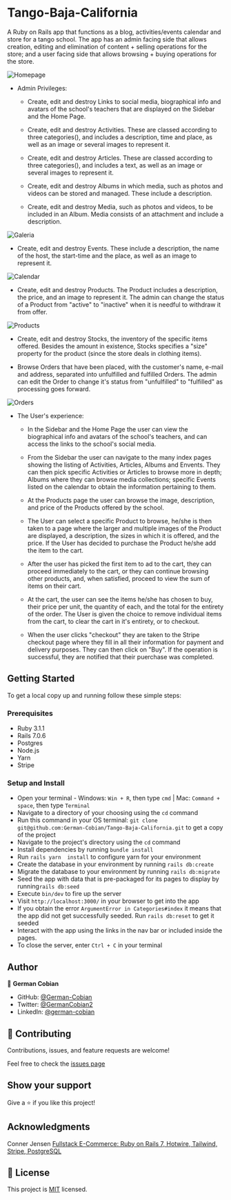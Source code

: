 # Tango-Baja-California

 A Ruby on Rails app that functions as a blog, activities/events calendar and store for a tango school. The app has an admin facing side that allows creation, editing and elimination of content + selling operations for the store; and a user facing side that allows browsing + buying operations for the store.

![Homepage](app/assets/images/demo/home.jpeg?raw=true "Homepage")


* Admin Privileges:

  - Create, edit and destroy Links to social media, biographical info and avatars of the school's teachers that are displayed on the Sidebar and the Home Page.

  - Create, edit and destroy Activities. These are classed according to three categories(), and includes a description, time and place, as well as an image or several images to represent it.

  - Create, edit and destroy Articles. These are classed according to three categories(), and includes a text, as well as an image or several images to represent it.

  - Create, edit and destroy Albums in which media, such as photos and videos can be stored and managed. These include a description.

  - Create, edit and destroy Media, such as photos and videos, to be included in an Album. Media consists of an attachment and include a description. 
  
 ![Galeria](app/assets/images/demo/galeria.jpeg?raw=true "Galeria")

  - Create, edit and destroy Events. These include a description, the name of the host, the start-time and the place, as well as an image to represent it.

  ![Calendar](app/assets/images/demo/calendar.jpeg?raw=true "Calendar")

  - Create, edit and destroy Products. The Product includes a description, the price, and an image to represent it. The admin can change the status of a Product from "active" to "inactive" when it is needful to withdraw it from offer.

  ![Products](app/assets/images/demo/products.jpeg?raw=true "Products")

  - Create, edit and destroy Stocks, the inventory of the specific items offered. Besides the amount in existence, Stocks specifies a "size" property for the product (since the store deals in clothing items).

  - Browse Orders that have been placed, with the customer's name, e-mail and address, separated into unfulfilled and fulfilled Orders. The admin can edit the Order to change it's status from "unfulfilled" to "fulfilled" as processing goes forward.

  ![Orders](app/assets/images/demo/orders.jpeg?raw=true "Orders")


* The User's experience:

  - In the Sidebar and the Home Page the user can view the biographical info and avatars of the school's teachers, and can access the links to the school's social media.

  - From the Sidebar the user can navigate to the many index pages showing the listing of Activities, Articles, Albums and Envents. They can then pick specific Activities or Articles to browse more in depth; Albums where they can browse media collections; specific Events listed on the calendar to obtain the information pertaining to them.

  - At the Products page the user can browse the image, description, and price of the Products offered by the school.

  - The User can select a specific Product to browse, he/she is then taken to a page where the larger and multiple images of the Product are displayed, a description, the sizes in which it is offered, and the price. If the User has decided to purchase the Product he/she add the item to the cart. 

  - After the user has picked the first item to ad to the cart, they can proceed immediately to the cart, or they can continue browsing other products, and, when satisfied, proceed to view the sum of items on their cart.

  - At the cart, the user can see the items he/she has chosen to buy, their price per unit, the quantity of each, and the total for the entirety of the order. The User is given the choice to remove individual items from the cart, to clear the cart in it's entirety, or to checkout.

  - When the user clicks "checkout" they are taken to the Stripe checkout page where they fill in all their information for payment and delivery purposes. They can then click on "Buy". If the operation is successful, they are notified that their puerchase was completed.


## Getting Started

To get a local copy up and running follow these simple steps:


### Prerequisites

* Ruby 3.1.1
* Rails 7.0.6
* Postgres
* Node.js
* Yarn
* Stripe


### Setup and Install

* Open your terminal - Windows: `Win + R`, then type `cmd` | Mac: `Command + space`, then type `Terminal`
* Navigate to a directory of your choosing using the `cd` command
* Run this command in your OS terminal: `git clone git@github.com:German-Cobian/Tango-Baja-California.git` to get a copy of the project
* Navigate to the project's directory using the `cd` command
* Install dependencies by running `bundle install`
* Run `rails yarn  install` to configure yarn for your environment
* Create the database in your environment by running `rails db:create`
* Migrate the database to your environment by running `rails db:migrate`
* Seed the app with data that is pre-packaged for its pages to display by running`rails db:seed`
* Execute `bin/dev` to fire up the server
* Visit `http://localhost:3000/` in your browser to get into the app
* If you obtain the error `ArgumentError in Categories#index` it means that the app did not get successfully seeded. Run `rails db:reset` to get it seeded
* Interact with the app using the links in the nav bar or included inside the pages.
* To close the server, enter `Ctrl + C` in your terminal


## Author

👤 **German Cobian**

* GitHub: [@German-Cobian](https://github.com/German-Cobian)
* Twitter: [@GermanCobian2](https://twitter.com/GermanCobian2)
* LinkedIn: [@german-cobian](https://www.linkedin.com/in/german-cobian/)


## 🤝 Contributing

Contributions, issues, and feature requests are welcome!

Feel free to check the [issues page](https://github.com/German-Cobian/E-Commerce-Rails/issues)


## Show your support

Give a ⭐️ if you like this project!


## Acknowledgments

Conner Jensen [Fullstack E-Commerce: Ruby on Rails 7, Hotwire, Tailwind, Stripe, PostgreSQL](https://youtu.be/hURUMwdCWuI)


## 📝 License

This project is [MIT](https://github.com/German-Cobian/Tango-Baja-California/blob/main/LICENSE) licensed.
